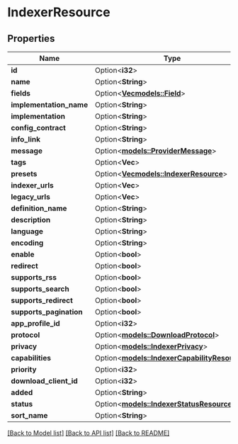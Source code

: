 # IndexerResource

## Properties

Name | Type | Description | Notes
------------ | ------------- | ------------- | -------------
**id** | Option<**i32**> |  | [optional]
**name** | Option<**String**> |  | [optional]
**fields** | Option<[**Vec<models::Field>**](Field.md)> |  | [optional]
**implementation_name** | Option<**String**> |  | [optional]
**implementation** | Option<**String**> |  | [optional]
**config_contract** | Option<**String**> |  | [optional]
**info_link** | Option<**String**> |  | [optional]
**message** | Option<[**models::ProviderMessage**](ProviderMessage.md)> |  | [optional]
**tags** | Option<**Vec<i32>**> |  | [optional]
**presets** | Option<[**Vec<models::IndexerResource>**](IndexerResource.md)> |  | [optional]
**indexer_urls** | Option<**Vec<String>**> |  | [optional]
**legacy_urls** | Option<**Vec<String>**> |  | [optional]
**definition_name** | Option<**String**> |  | [optional]
**description** | Option<**String**> |  | [optional]
**language** | Option<**String**> |  | [optional]
**encoding** | Option<**String**> |  | [optional]
**enable** | Option<**bool**> |  | [optional]
**redirect** | Option<**bool**> |  | [optional]
**supports_rss** | Option<**bool**> |  | [optional]
**supports_search** | Option<**bool**> |  | [optional]
**supports_redirect** | Option<**bool**> |  | [optional]
**supports_pagination** | Option<**bool**> |  | [optional]
**app_profile_id** | Option<**i32**> |  | [optional]
**protocol** | Option<[**models::DownloadProtocol**](DownloadProtocol.md)> |  | [optional]
**privacy** | Option<[**models::IndexerPrivacy**](IndexerPrivacy.md)> |  | [optional]
**capabilities** | Option<[**models::IndexerCapabilityResource**](IndexerCapabilityResource.md)> |  | [optional]
**priority** | Option<**i32**> |  | [optional]
**download_client_id** | Option<**i32**> |  | [optional]
**added** | Option<**String**> |  | [optional]
**status** | Option<[**models::IndexerStatusResource**](IndexerStatusResource.md)> |  | [optional]
**sort_name** | Option<**String**> |  | [optional]

[[Back to Model list]](../README.md#documentation-for-models) [[Back to API list]](../README.md#documentation-for-api-endpoints) [[Back to README]](../README.md)


